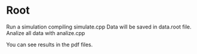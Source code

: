 # Root
Run a simulation compiling simulate.cpp
Data will be saved in data.root file. 
Analize all data with analize.cpp

You can see results in the pdf files.
